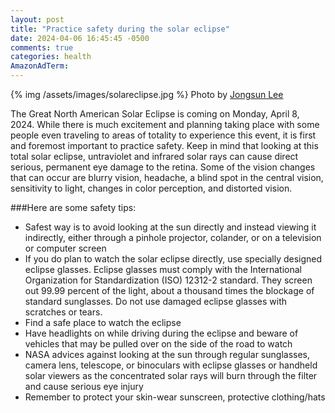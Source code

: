 ```yaml
---
layout: post
title: "Practice safety during the solar eclipse"
date: 2024-04-06 16:45:45 -0500
comments: true
categories: health
AmazonAdTerm:
---
```

{% img /assets/images/solareclipse.jpg %}
Photo by <a href="https://unsplash.com/@sarahleejs?utm_content=creditCopyText&utm_medium=referral&utm_source=unsplash">Jongsun Lee</a>

The Great North American Solar Eclipse is coming on Monday, April 8, 2024. While there is much excitement and planning taking place with some people even traveling to areas of totality to experience this event, it is first and foremost important to practice safety. Keep in mind that looking at this total solar eclipse, untraviolet and infrared solar rays can cause direct serious, permanent eye damage to the retina. Some of the vision changes that can occur are blurry vision, headache, a blind spot in the central vision, sensitivity to light, changes in color perception, and distorted vision.

###Here are some safety tips:
- Safest way is to avoid looking at the sun directly and instead viewing it indirectly, either through a pinhole projector, colander, or on a television or computer screen
- If you do plan to watch the solar eclipse directly, use specially designed eclipse glasses. Eclipse glasses must comply with the International Organization for Standardization (ISO) 12312-2 standard. They screen out 99.99 percent of the light, about a thousand times the blockage of standard sunglasses. Do not use damaged eclipse glasses with scratches or tears.
- Find a safe place to watch the eclipse
- Have headlights on while driving during the eclipse and beware of vehicles that may be pulled over on the side of the road to watch
- NASA advices against looking at the sun through regular sunglasses, camera lens, telescope, or binoculars with eclipse glasses or handheld solar viewers as the concentrated solar rays will burn through the filter and cause serious eye injury
- Remember to protect your skin-wear sunscreen, protective clothing/hats
